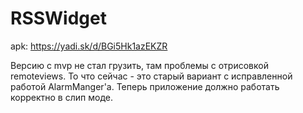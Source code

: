 # RSSWidget

apk: https://yadi.sk/d/BGi5Hk1azEKZR

Версию с mvp не стал грузить, там проблемы c отрисовкой remoteviews. То что сейчас - это старый вариант с исправленной работой AlarmManger'а. Теперь приложение должно работать корректно в слип моде. 
